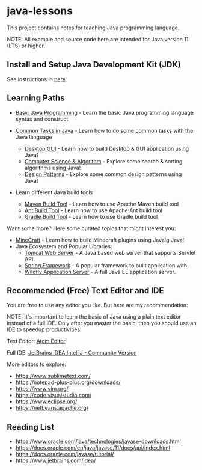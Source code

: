 # java-lessons

This project contains notes for teaching Java programming language.

NOTE: All example and source code here are intended for Java version 11 (LTS) or higher.

## Install and Setup Java Development Kit (JDK)

See instructions in [here](basic/Hello.java).

## Learning Paths

* [Basic Java Programming](basic) - Learn the basic Java programming language syntax and construct
* [Common Tasks in Java](commontasks) - Learn how to do some common tasks with the Java language
  - [Desktop GUI](commontasks/swingdesktop) - Learn how to build Desktop & GUI application using Java!
  - [Computer Science & Algorithm](commontasks/algorithm) - Explore some search & sorting algorithms using Java!
  - [Design Patterns](commontasks/designpatterns) - Explore some common design patterns using Java!
  
* Learn different Java build tools
  - [Maven Build Tool](maven-hello-java) - Learn how to use Apache Maven build tool
  - [Ant Build Tool](ant-hello-java) - Learn how to use Apache Ant build tool
  - [Gradle Build Tool](gradle-hello-java) - Learn how to use Gradle build tool
  
Want some more? Here some curated topics that might interest you:

* [MineCraft](minecraft) - Learn how to build Minecraft plugins using Java!g Java!
* Java Ecosystem and Popular Libraries:
  - [Tomcat Web Server](http://tomcat.apache.org/) - A Java based web server that supports Servlet API.
  - [Spring Framework](https://spring.io/) - A popular framework to built application with.
  - [Wildfly Application Server](https://www.wildfly.org/) - A full Java EE application server.

## Recommended (Free) Text Editor and IDE

You are free to use any editor you like. But here are my recommendation:

NOTE: It's important to learn the basic of Java using a plain text editor instead of a full IDE.
Only after you master the basic, then you should use an IDE to speedup productivities.

Text Editor: [Atom Editor](https://atom.io/)

Full IDE: [JetBrains IDEA IntelliJ - Community Version](https://www.jetbrains.com/idea/download/)

More editors to explore:

* https://www.sublimetext.com/
* https://notepad-plus-plus.org/downloads/
* https://www.vim.org/
* https://code.visualstudio.com/
* https://www.eclipse.org/
* https://netbeans.apache.org/

## Reading List

* https://www.oracle.com/java/technologies/javase-downloads.html
* https://docs.oracle.com/en/java/javase/11/docs/api/index.html
* https://docs.oracle.com/javase/tutorial/
* https://www.jetbrains.com/idea/
